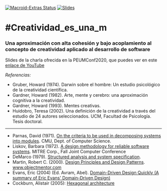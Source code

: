 [![Macroid-Extras Status](https://img.shields.io/youtube/views/q4kZvWQy9pQ?style=social)](https://www.youtube.com/watch?v=q4kZvWQy9pQ)
[![Slides](https://img.shields.io/badge/Download-Slides-brightgreen)](https://github.com/balath/creatividad-es-una-m/raw/main/%23Creatividad_es_una_m.odp)

# #Creatividad_es_una_m
### Una aproximación con alta cohesión y bajo acoplamiento  al concepto de creatividad aplicado al desarrollo de software
Slides de la charla ofrecida en la PEUMConf2020, que puedes ver en este [enlace de YouTube][YouTube]

*Referencias:*

+ Gruber, Howard (1974). Darwin sobre el hombre: Un estudio psicológico de la creatividad científica.
+ Gardner, Howard (1982).  Arte, mente y cerebro: una aproximación cognitiva a la creatividad. 
+ Gardner, Howard (1993). Mentes creativas. 
+ Huidobro, Teresa (2002). Una definición de la creatividad a través del estudio de 24 autores seleccionados. UCM, Facultad de Psicología. Tesis doctoral.
---
+ Parnas, David (1971). [On the criteria to be used in decomposing systems into modules][Parnas]. CMU, Dept. of Computer Science. 
+ Liskov, Barbara (1972). [A design methodology for reliable software systems][Liskov]. MITRE Corp., Fall Joint Computer Conference
+ DeMarco (1979). [Structured analysis and system specification][DeMarco].
+ Martin, Robert C. (2000). [Design Principles and Design Patterns][Martin]. www.objectmentor.com
+ Evans, Eric (2004) (Ed. Avram, Abel). [Domain-Driven Design Quickly (A summary of Eric Evans' Domain-Driven Design)][Evans]
+ Cockburn, Alistair (2005):  [Hexagonal architecture][Cockburn]



[\\]: # (Links)
[YouTube]: https://www.youtube.com/watch?v=q4kZvWQy9pQ&feature=youtu.be
[Parnas]: https://prl.ccs.neu.edu/img/p-tr-1971.pdf
[Liskov]: https://pdfs.semanticscholar.org/d420/c8b473a23b80241fd7c90757becb59b1136c.pdf
[DeMarco]: https://openlibrary.org/books/OL4740700M/Structured_analysis_and_system_specification/
[Martin]: http://www.cvc.uab.es/shared/teach/a21291/temes/object_oriented_design/materials_adicionals/principles_and_patterns.pdf
[Evans]: http://carfield.com.hk/document/software%2Bdesign/dddquickly.pdf/
[Cockburn]: https://web.archive.org/web/20180822100852/http://alistair.cockburn.us/Hexagonal+architecture/
